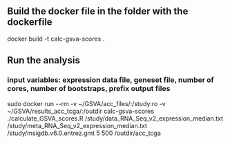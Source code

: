 ## Build the docker file in the folder with the dockerfile
docker build -t calc-gsva-scores .

## Run the analysis
### input variables: expression data file, geneset file, number of cores, number of bootstraps, prefix output files
sudo docker run --rm -v ~/GSVA/acc_files/:/study:ro -v ~/GSVA/results_acc_tcga/:/outdir calc-gsva-scores ./calculate_GSVA_scores.R /study/data_RNA_Seq_v2_expression_median.txt /study/meta_RNA_Seq_v2_expression_median.txt /study/msigdb.v6.0.entrez.gmt 5 500 /outdir/acc_tcga


